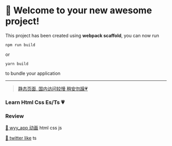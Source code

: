 # 🚀 Welcome to your new awesome project!

This project has been created using **webpack scaffold**, you can now run

```
npm run build
```

or

```
yarn build
```

to bundle your application

---

>[静态页面, 国内访问较慢 稍安勿躁💗](https://xiaotiandada.github.io/interest-page/)

### Learn Html Css Es/Ts 💗

### Review

[🚀 wyy_app 动画](https://xiaotiandada.github.io/interest-page/wyy_app) html css js

[🚀 twitter like](https://xiaotiandada.github.io/interest-page/wyy_app) ts
